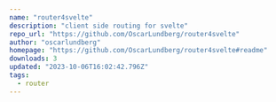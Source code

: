 ```yaml
---
name: "router4svelte"
description: "client side routing for svelte"
repo_url: "https://github.com/OscarLundberg/router4svelte"
author: "oscarlundberg"
homepage: "https://github.com/OscarLundberg/router4svelte#readme"
downloads: 3
updated: "2023-10-06T16:02:42.796Z"
tags: 
  - router
---
```

